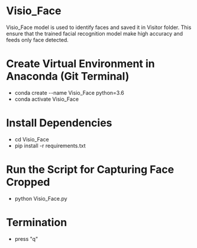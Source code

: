 # Visio_Face
Visio_Face model is used to identify faces and saved it in Visitor folder. This ensure that the trained facial recognition model make high accuracy and feeds only face detected.

# Create Virtual Environment in Anaconda (Git Terminal)
- conda create --name Visio_Face python=3.6
- conda activate Visio_Face

# Install Dependencies
- cd Visio_Face
- pip install -r requirements.txt

# Run the Script for Capturing Face Cropped
  - python Visio_Face.py
  
# Termination
- press "q" 
